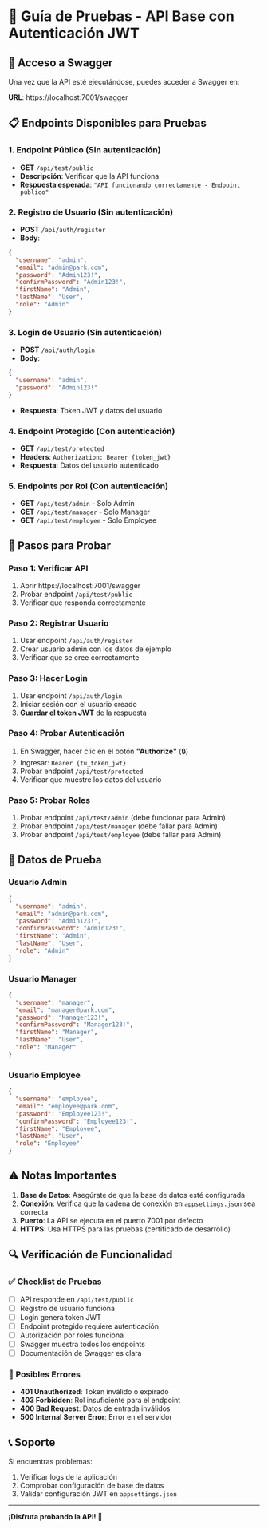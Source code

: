 # 🧪 Guía de Pruebas - API Base con Autenticación JWT

## 🚀 Acceso a Swagger

Una vez que la API esté ejecutándose, puedes acceder a Swagger en:

**URL**: https://localhost:7001/swagger

## 📋 Endpoints Disponibles para Pruebas

### 1. **Endpoint Público** (Sin autenticación)
- **GET** `/api/test/public`
- **Descripción**: Verificar que la API funciona
- **Respuesta esperada**: `"API funcionando correctamente - Endpoint público"`

### 2. **Registro de Usuario** (Sin autenticación)
- **POST** `/api/auth/register`
- **Body**:
```json
{
  "username": "admin",
  "email": "admin@park.com",
  "password": "Admin123!",
  "confirmPassword": "Admin123!",
  "firstName": "Admin",
  "lastName": "User",
  "role": "Admin"
}
```

### 3. **Login de Usuario** (Sin autenticación)
- **POST** `/api/auth/login`
- **Body**:
```json
{
  "username": "admin",
  "password": "Admin123!"
}
```
- **Respuesta**: Token JWT y datos del usuario

### 4. **Endpoint Protegido** (Con autenticación)
- **GET** `/api/test/protected`
- **Headers**: `Authorization: Bearer {token_jwt}`
- **Respuesta**: Datos del usuario autenticado

### 5. **Endpoints por Rol** (Con autenticación)
- **GET** `/api/test/admin` - Solo Admin
- **GET** `/api/test/manager` - Solo Manager  
- **GET** `/api/test/employee` - Solo Employee

## 🔧 Pasos para Probar

### Paso 1: Verificar API
1. Abrir https://localhost:7001/swagger
2. Probar endpoint `/api/test/public`
3. Verificar que responda correctamente

### Paso 2: Registrar Usuario
1. Usar endpoint `/api/auth/register`
2. Crear usuario admin con los datos de ejemplo
3. Verificar que se cree correctamente

### Paso 3: Hacer Login
1. Usar endpoint `/api/auth/login`
2. Iniciar sesión con el usuario creado
3. **Guardar el token JWT** de la respuesta

### Paso 4: Probar Autenticación
1. En Swagger, hacer clic en el botón **"Authorize"** (🔒)
2. Ingresar: `Bearer {tu_token_jwt}`
3. Probar endpoint `/api/test/protected`
4. Verificar que muestre los datos del usuario

### Paso 5: Probar Roles
1. Probar endpoint `/api/test/admin` (debe funcionar para Admin)
2. Probar endpoint `/api/test/manager` (debe fallar para Admin)
3. Probar endpoint `/api/test/employee` (debe fallar para Admin)

## 🎯 Datos de Prueba

### Usuario Admin
```json
{
  "username": "admin",
  "email": "admin@park.com",
  "password": "Admin123!",
  "confirmPassword": "Admin123!",
  "firstName": "Admin",
  "lastName": "User",
  "role": "Admin"
}
```

### Usuario Manager
```json
{
  "username": "manager",
  "email": "manager@park.com",
  "password": "Manager123!",
  "confirmPassword": "Manager123!",
  "firstName": "Manager",
  "lastName": "User",
  "role": "Manager"
}
```

### Usuario Employee
```json
{
  "username": "employee",
  "email": "employee@park.com",
  "password": "Employee123!",
  "confirmPassword": "Employee123!",
  "firstName": "Employee",
  "lastName": "User",
  "role": "Employee"
}
```

## ⚠️ Notas Importantes

1. **Base de Datos**: Asegúrate de que la base de datos esté configurada
2. **Conexión**: Verifica que la cadena de conexión en `appsettings.json` sea correcta
3. **Puerto**: La API se ejecuta en el puerto 7001 por defecto
4. **HTTPS**: Usa HTTPS para las pruebas (certificado de desarrollo)

## 🔍 Verificación de Funcionalidad

### ✅ Checklist de Pruebas
- [ ] API responde en `/api/test/public`
- [ ] Registro de usuario funciona
- [ ] Login genera token JWT
- [ ] Endpoint protegido requiere autenticación
- [ ] Autorización por roles funciona
- [ ] Swagger muestra todos los endpoints
- [ ] Documentación de Swagger es clara

### 🚨 Posibles Errores
- **401 Unauthorized**: Token inválido o expirado
- **403 Forbidden**: Rol insuficiente para el endpoint
- **400 Bad Request**: Datos de entrada inválidos
- **500 Internal Server Error**: Error en el servidor

## 📞 Soporte

Si encuentras problemas:
1. Verificar logs de la aplicación
2. Comprobar configuración de base de datos
3. Validar configuración JWT en `appsettings.json`

---

**¡Disfruta probando la API! 🎢**
